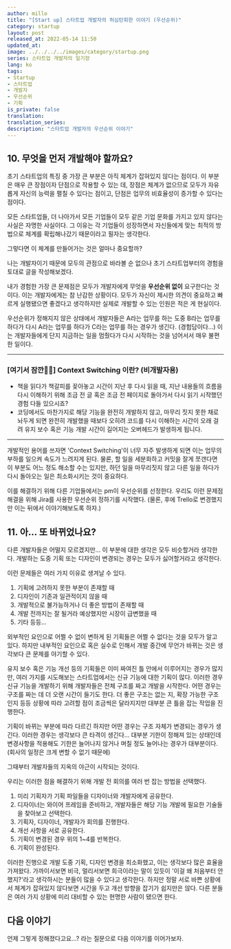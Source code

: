 ```yaml
---
author: millo
title: "[Start up] 스타트업 개발자의 허심탄회한 이야기 (우선순위)"
category: startup
layout: post
released_at: 2022-05-14 11:50
updated_at:
image: ../../../../images/category/startup.png
series: 스타트업 개발자의 일기장
lang: ko
tags:
- Startup
- 스타트업
- 개발자
- 우선순위
- 기획
is_private: false
translation:
translation_series:
description: "스타트업 개발자의 우선순위 이야기"
---
```


## 10. 무엇을 먼저 개발해야 할까요?

초기 스타트업의 특징 중 가장 큰 부분은 아직 체계가 잡혀있지 않다는 점이다.
이 부분은 매우 큰 장점이자 단점으로 작용할 수 있는 데,
장점은 체계가 없으므로 모두가 자유롭게 자신의 능력을 펼칠 수 있다는 점이고,
단점은 업무의 비효율성이 증가할 수 있다는 점이다.

모든 스타트업들, 더 나아가서 모든 기업들이 모두 같은 기업 문화를 가지고 있지 않다는 사실은 자명한 사실이다.
그 이유는 각 기업들이 성장하면서 자신들에게 맞는 최적의 방법으로 체계를 확립해나갔기 때문이라고 필자는 생각한다.

그렇다면 이 체계를 만들어가는 것은 얼마나 중요할까?

나는 개발자이기 때문에 모두의 관점으로 바라볼 순 없으나 초기 스타트업부터의 경험을 토대로 글을 작성해보겠다.

내가 경험한 가장 큰 문제점은 모두가 개발자에게 무엇을 **우선순위 없이** 요구한다는 것이다.
이는 개발자에게는 참 난감한 상황이다. 모두가 자신이 제시한 의견이 중요하고 빠르게 실행됐으면 좋겠다고 생각하지만
실제로 개발할 수 있는 인원은 적은 게 현실이다.

우선순위가 정해지지 않은 상태에서 개발자들은 A라는 업무를 하는 도중 B라는 업무를 하다가 다시 A라는 업무를 하다가 C라는 업무를 하는 경우가 생긴다. (경험담이다...)
이는 개발자들에게 단지 지금하는 일을 멈췄다가 다시 시작하는 것을 넘어서서 매우 불편한 일이다.

---
### [여기서 잠깐👋🏻] Context Switching 이란? (비개발자용)
- 책을 읽다가 책갈피를 꽂아놓고 시간이 지난 후 다시 읽을 때, 지난 내용들의 흐름을 다시 이해하기 위해 조금 전 글 혹은 조금 전 페이지로 돌아가서 다시 읽기 시작했던 경험 다들 있으시죠?
- 코딩에서도 마찬가지로 해당 기능을 완전히 개발하지 않고, 마무리 짓지 못한 채로 놔두게 되면 완전히 개발했을 때보다 오히려 코드를 다시 이해하는 시간이 오래 걸려 유지 보수 혹은 기능 개발 시간이 길어지는 오버헤드가 발생하게 됩니다.

---
개발적인 용어를 쓰자면 'Context Switching'이 너무 자주 발생하게 되면 이는 업무의 부하를 일으켜 속도가 느려지게 된다.
물론, 할 일을 세분화하고 커밋을 잘게 쪼갠다면 이 부분도 어느 정도 해소할 수는 있지만, 
하던 일을 마무리짓지 않고 다른 일을 하다가 다시 돌아오는 일은 최소화시키는 것이 중요하다.

이를 해결하기 위해 다른 기업들에서는 pm이 우선순위를 선정한다. 
우리도 이런 문제점 해결을 위해 Jira를 사용한 우선순위 정하기를 시작했다.
(물론, 후에 Trello로 변경했지만 이는 뒤에서 이야기해보도록 하자.)

## 11. 아... 또 바뀌었나요?

다른 개발자들은 어떨지 모르겠지만... 이 부분에 대한 생각은 모두 비슷할거라 생각한다.
개발하는 도중 기획 또는 디자인이 변경되는 경우는 모두가 싫어할거라고 생각한다.

이런 문제들은 여러 가지 이유로 생겨날 수 있다.

1. 기획에 고려하지 못한 부분이 존재할 때
2. 디자인이 기존과 일관적이지 않을 때
3. 개발적으로 불가능하거나 더 좋은 방법이 존재할 때
4. 개발 전까지는 잘 될거라 예상했지만 시장이 급변했을 때 
5. 기타 등등...

외부적인 요인으로 어쩔 수 없이 변하게 된 기획들은 어쩔 수 없다는 것을 모두가 알고 있다.
하지만 내부적인 요인으로 혹은 실수로 인해서 개발 중간에 무언가 바뀌는 것은 생각보다 큰 문제를 야기할 수 있다.

유지 보수 혹은 기능 개선 등의 기획들은 이미 짜여진 틀 안에서 이루어지는 경우가 많지만,
여러 가지를 시도해보는 스타트업에서는 신규 기능에 대한 기획이 많다.
이러한 경우 신규 기능을 개발하기 위해 개발자들은 전체 구조를 짜고 개발을 시작한다.
어떤 경우는 구조를 짜는 데 더 오랜 시간이 들기도 한다. 
더 좋은 구조는 없는 지, 확장 가능한 구조인지 등등 상황에 따라 고려할 점이 조금씩은 달라지지만 대부분 큰 틀을 잡는 작업을 진행한다.

기획이 바뀌는 부분에 따라 다르긴 하지만 어떤 경우는 구조 자체가 변경되는 경우가 생긴다.
이러한 경우는 생각보다 큰 타격이 생긴다... 
대부분 기한이 정해져 있는 상태인데 변경사항을 적용해도 기한은 늘어나지 않거나 며칠 정도 늘어나는 경우가 대부분이다.(회사의 일정은 크게 변할 수 없기 때문에)

그때부터 개발자들의 지옥의 야근이 시작되는 것이다.

우리는 이러한 점을 해결하기 위해 개발 전 회의를 여러 번 잡는 방법을 선택했다. 

1. 미리 기획자가 기획 파일들을 디자이너와 개발자에게 공유한다.
2. 디자이너는 와이어 프레임을 준비하고, 개발자들은 해당 기능 개발에 필요한 기술들을 찾아보고 선택한다.
3. 기획자, 디자이너, 개발자가 회의를 진행한다.
4. 개선 사항을 서로 공유한다.
5. 기획이 변경된 경우 위의 1~4를 반복한다.
6. 기획이 완성된다.

이러한 진행으로 개발 도중 기획, 디자인 변경을 최소화했고, 이는 생각보다 많은 효율을 가져왔다.
가까이서보면 비극, 멀리서보면 희극이라는 말이 있듯이 '이걸 왜 처음부터 안했지?'라고 생각하시는 분들이 많을 수 있다고 생각한다.
하지만 정말 서로 바쁜 상황에서 체계가 잡혀있지 않다보면 시간을 두고 개선 방향을 잡기가 쉽지만은 않다. 
다른 분들은 여러 가지 상황에 미리 대비할 수 있는 현명한 사람이 됐으면 한다.

## 다음 이야기

언제 그렇게 정해졌다고요...? 라는 질문으로 다음 이야기를 이어가보자.

